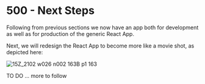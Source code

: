 # 500 - Next Steps

Following from previous sections we now have an app both for development as well as for production of the generic React App.

Next, we will redesign the React App to become more like a movie shot, as depicted here:

![15Z_2102 w026 n002 163B p1 163](https://user-images.githubusercontent.com/12828104/137687212-e772fd31-5d9b-4b8f-893c-a46aa2249134.jpg)

TO DO ... more to follow
